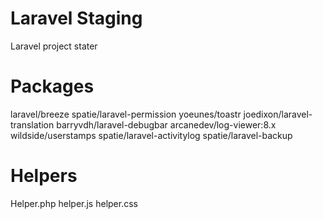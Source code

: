 # Laravel Staging
 Laravel project stater

# Packages
laravel/breeze
spatie/laravel-permission
yoeunes/toastr
joedixon/laravel-translation
barryvdh/laravel-debugbar
arcanedev/log-viewer:8.x
wildside/userstamps
spatie/laravel-activitylog
spatie/laravel-backup

# Helpers
Helper.php
helper.js
helper.css
